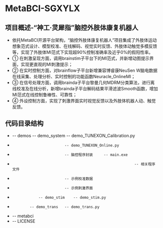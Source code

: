 # MetaBCI-SGXYLX

## 项目概述-“神工·灵犀指”脑控外肢体康复机器人
- 依托MetaBCI开源平台架构，“脑控外肢体康复机器人”项目集成了外肢体运动想象范式设计、模型校准、在线解码、视觉实时反馈、外肢体动触觉多模反馈等，实现了外肢体MI范式下实现超90%控制准确率及近乎0%的假阳性率。
- ① 在刺激呈现方面，调用brainstim子平台下的MI范式，并新增动图提示界面，实现更直观的MI刺激提示；
- ② 在实时控制方面，对brainflow子平台新增兼容博睿康NeuSen W脑电数据在线采集、处理分析、实时控制的功能函数Neuracle_OnlineMI；
- ③ 在信号处理方面，调用brainda子平台黎曼几何MDRM分类算法，进行离线校准及在线分析，新增brainda子平台解码结果平滑滤波Smooth函数，增加MI范式在线控制鲁棒性、可靠性；
- ④ 外设控制方面，实现了刺激界面实时视觉反馈以及外肢体机器人动、触觉反馈。

## 代码目录结构
-  -- demos -- demo_system	-- demo_TUNEXON_Calibration.py
-	                          -- demo_TUNEXON_Online.py
-	                          -- 脑控程序封装 	-- main.exe
-								                              -- 相关程序文件
-	                          -- 示例校准数据
-	                          -- 示例刺激界面
-			      -- demo_stim	  -- demo_stim.py
-	          -- demo_trans	  -- demo_trans.py
-	 -- metabci	
-	 -- LICENSE
